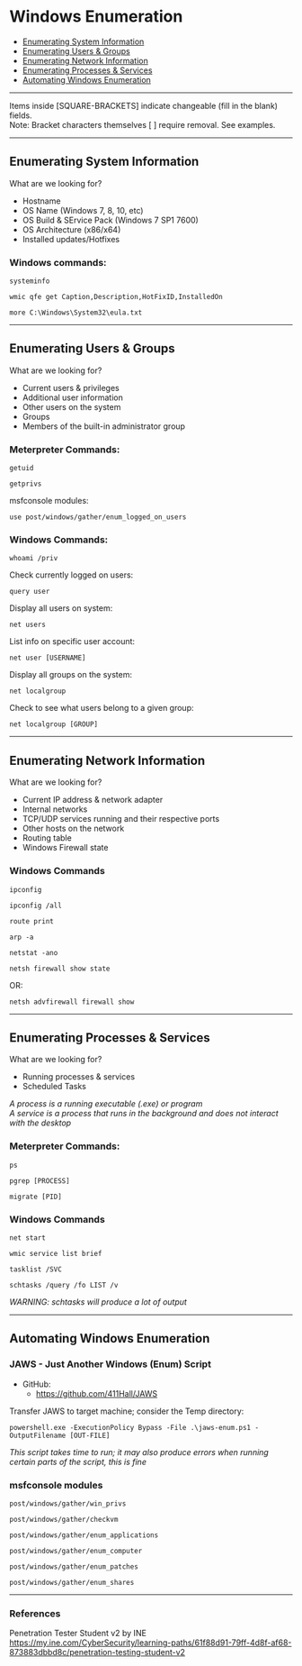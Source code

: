 # Windows Enumeration

* [Enumerating System Information](#enumerating-system-information)
* [Enumerating Users & Groups](#enumerating-users--groups)
* [Enumerating Network Information](#enumerating-network-information)
* [Enumerating Processes & Services](#enumerating-processes--services)
* [Automating Windows Enumeration](#automating-windows-enumeration)

******************************************************************************
Items inside [SQUARE-BRACKETS] indicate changeable (fill in the blank) fields.  
Note: Bracket characters themselves [ ] require removal. See examples.
******************************************************************************

## Enumerating System Information

What are we looking for?

* Hostname
* OS Name (Windows 7, 8, 10, etc)
* OS Build & SErvice Pack (Windows 7 SP1 7600)
* OS Architecture (x86/x64)
* Installed updates/Hotfixes

### Windows commands:
```
systeminfo
```
```
wmic qfe get Caption,Description,HotFixID,InstalledOn
```
```
more C:\Windows\System32\eula.txt
```

***********************************************************************

## Enumerating Users & Groups

What are we looking for?

* Current users & privileges
* Additional user information
* Other users on the system
* Groups
* Members of the built-in administrator group

### Meterpreter Commands:

```
getuid
```
```
getprivs
```  
  
msfconsole modules:
```
use post/windows/gather/enum_logged_on_users
```  
  
### Windows Commands:

```
whoami /priv
```

Check currently logged on users:
```
query user
```

Display all users on system:
```
net users
```

List info on specific user account:
```
net user [USERNAME]
```

Display all groups on the system:
```
net localgroup
```

Check to see what users belong to a given group:
```
net localgroup [GROUP]
```

***********************************************************************

## Enumerating Network Information

What are we looking for?

* Current IP address & network adapter
* Internal networks
* TCP/UDP services running and their respective ports
* Other hosts on the network
* Routing table
* Windows Firewall state

### Windows Commands

```
ipconfig
```
```
ipconfig /all
```
```
route print
```
```
arp -a
```
```
netstat -ano
```
```
netsh firewall show state
```
OR:
```
netsh advfirewall firewall show
```

***********************************************************************

## Enumerating Processes & Services

What are we looking for?

* Running processes & services
* Scheduled Tasks

*A process is a running executable (.exe) or program*  
*A service is a process that runs in the background and does not interact with the desktop*

### Meterpreter Commands:

```
ps
```
```
pgrep [PROCESS]
```
```
migrate [PID]
```

### Windows Commands

```
net start
```
```
wmic service list brief
```
```
tasklist /SVC
```
```
schtasks /query /fo LIST /v
```
*WARNING: schtasks will produce a lot of output*  

***********************************************************************

## Automating Windows Enumeration

### JAWS - Just Another Windows (Enum) Script
* GitHub:
   * https://github.com/411Hall/JAWS  
  
Transfer JAWS to target machine; consider the Temp directory:

```
powershell.exe -ExecutionPolicy Bypass -File .\jaws-enum.ps1 -OutputFilename [OUT-FILE]
```
*This script takes time to run; it may also produce errors when running certain parts of the script, this is fine*

### msfconsole modules

```
post/windows/gather/win_privs
```
```
post/windows/gather/checkvm
```
```
post/windows/gather/enum_applications
```
```
post/windows/gather/enum_computer
```
```
post/windows/gather/enum_patches
```
```
post/windows/gather/enum_shares
```

***********************************************************************

### References
Penetration Tester Student v2 by INE  
https://my.ine.com/CyberSecurity/learning-paths/61f88d91-79ff-4d8f-af68-873883dbbd8c/penetration-testing-student-v2